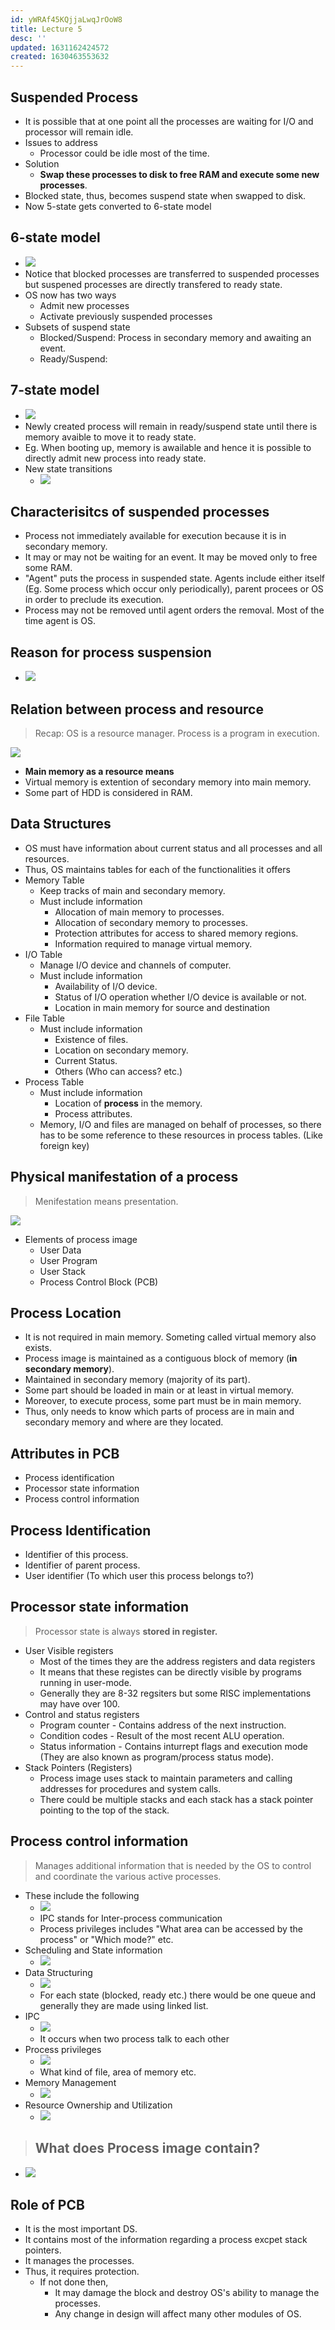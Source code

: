 ```yaml
---
id: yWRAf45KQjjaLwqJrOoW8
title: Lecture 5
desc: ''
updated: 1631162424572
created: 1630463553632
---
```


## Suspended Process
* It is possible that at one point all the processes are waiting for I/O and processor will remain idle.
* Issues to address
    * Processor could be idle most of the time.
* Solution
    * **Swap these processes to disk to free RAM and execute some new processes**.
* Blocked state, thus, becomes suspend state when swapped to disk.
* Now 5-state gets converted to 6-state model

## 6-state model
* ![](/assets/images/2021-09-01-08-08-39.png)
* Notice that blocked processes are transferred to suspended processes but suspened processes are directly transfered to ready state.
* OS now has two ways
    * Admit new processes
    * Activate previously suspended processes
* Subsets of suspend state
    * Blocked/Suspend: Process in secondary memory and awaiting an event.
    * Ready/Suspend: 

## 7-state model
* ![](/assets/images/2021-09-01-08-13-46.png)
* Newly created process will remain in ready/suspend state until there is memory avaible to move it to ready state.
* Eg. When booting up, memory is awailable and hence it is possible to directly admit new process into ready state.
* New state transitions
    * ![](/assets/images/2021-09-01-08-22-08.png)

## Characterisitcs of suspended processes
* Process not immediately available for execution because it is in secondary memory.
* It may or may not be waiting for an event. It may be moved only to free some RAM.
* "Agent" puts the process in suspended state. Agents include either itself (Eg. Some process which occur only periodically), parent procees or OS in order to preclude its execution.
* Process may not be removed until agent orders the removal. Most of the time agent is OS.

## Reason for process suspension
* ![](/assets/images/2021-09-01-08-32-36.png)

## Relation between process and resource
> Recap: OS is a resource manager. Process is a program in execution.

![](/assets/images/2021-09-01-08-38-45.png)
* **Main memory as a resource means**
* Virtual memory is extention of secondary memory into main memory.
* Some part of HDD is considered in RAM.

## Data Structures
* OS must have information about current status and all processes and all resources.
* Thus, OS maintains tables for each of the functionalities it offers
* Memory Table
    * Keep tracks of main and secondary memory.
    * Must include information
        * Allocation of main memory to processes.
        * Allocation of secondary memory to processes.
        * Protection attributes for access to shared memory regions.
        * Information required to manage virtual memory.
* I/O Table
    * Manage I/O device and channels of computer.
    * Must include information
        * Availability of I/O device.
        * Status of I/O operation whether I/O device is available or not.
        * Location in main memory for source and destination
* File Table
    * Must include information
        * Existence of files.
        * Location on secondary memory.
        * Current Status.
        * Others (Who can access? etc.)
* Process Table
    * Must include information
        * Location of **process** in the memory.
        * Process attributes.
    * Memory, I/O and files are managed on behalf of processes, so there has to be some reference to these resources in process tables. (Like foreign key)

## Physical manifestation of a process
> Menifestation means presentation.

![](/assets/images/2021-09-01-08-53-11.png)

* Elements of process image
    * User Data
    * User Program
    * User Stack
    * Process Control Block (PCB)

## Process Location
* It is not required in main memory. Someting called virtual memory also exists.
* Process image is maintained as a contiguous block of memory (**in secondary memory**).
* Maintained in secondary memory (majority of its part).
* Some part should be loaded in main or at least in virtual memory.
* Moreover, to execute process, some part must be in main memory.
* Thus, only needs to know which parts of process are in main and secondary memory and where are they located.

## Attributes in PCB
* Process identification
* Processor state information
* Process control information

## Process Identification
* Identifier of this process.
* Identifier of parent process.
* User identifier (To which user this process belongs to?)

## Processor state information
> Processor state is always **stored in register.**

* User Visible registers
    * Most of the times they are the address registers and data registers
    * It means that these registes can be directly visible by programs running in user-mode.
    * Generally they are 8-32 regsiters but some RISC implementations may have over 100.
* Control and status registers
    * Program counter - Contains address of the next instruction.
    * Condition codes - Result of the most recent ALU operation.
    * Status information - Contains inturrept flags and execution mode (They are also known as program/process status mode).
* Stack Pointers (Registers)
    * Process image uses stack to maintain parameters and calling addresses for procedures and system calls.
    * There could be multiple stacks and each stack has a stack pointer pointing to the top of the stack.

## Process control information
> Manages additional information that is needed by the OS to control and coordinate the various active processes.

* These include the following
    * ![](/assets/images/2021-09-09-10-01-56.png)
    * IPC stands for Inter-process communication
    * Process privileges includes "What area can be accessed by the process" or "Which mode?" etc.
* Scheduling and State information
    * ![](/assets/images/2021-09-09-10-03-54.png)
* Data Structuring
    * ![](/assets/images/2021-09-09-10-04-13.png)
    * For each state (blocked, ready etc.) there would be one queue and generally they are made using linked list.
* IPC
    * ![](/assets/images/2021-09-09-10-05-14.png)
    * It occurs when two process talk to each other
* Process privileges
    * ![](/assets/images/2021-09-09-10-05-56.png)
    * What kind of file, area of memory etc.
* Memory Management
    * ![](/assets/images/2021-09-09-10-06-58.png)
* Resource Ownership and Utilization
    * ![](/assets/images/2021-09-09-10-06-39.png)

> ## What does Process image contain?
* ![](/assets/images/2021-09-09-10-08-11.png)

## Role of PCB
* It is the most important DS.
* It contains most of the information regarding a process excpet stack pointers.
* It manages the processes.
* Thus, it requires protection.
    * If not done then,
        * It may damage the block and destroy OS's ability to manage the processes.
        * Any change in design will affect many other modules of OS.
